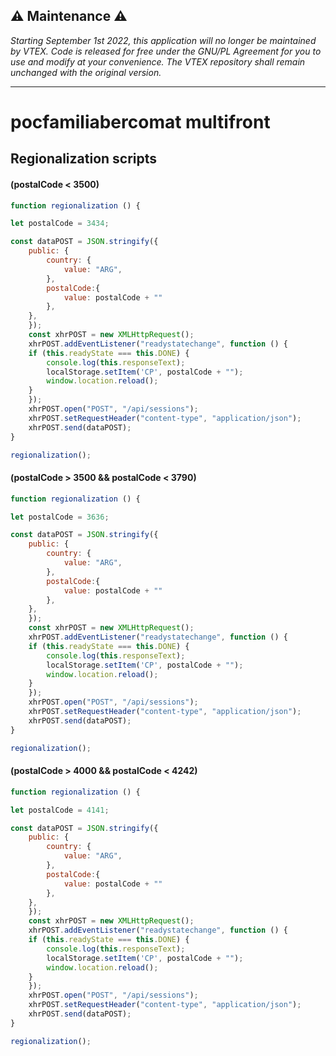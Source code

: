 ##  ⚠️ Maintenance ⚠️
*Starting September 1st 2022, this application will no longer be maintained by VTEX. Code is released for free under the GNU/PL Agreement for you to use and modify at your convenience. The VTEX repository shall remain unchanged with the original version.*

---

# pocfamiliabercomat multifront

## Regionalization scripts

#### (postalCode < 3500)

```javascript
function regionalization () {

let postalCode = 3434;

const dataPOST = JSON.stringify({
    public: {
        country: {
            value: "ARG",
        },
        postalCode:{
            value: postalCode + ""
        },
    },
    });
    const xhrPOST = new XMLHttpRequest();
    xhrPOST.addEventListener("readystatechange", function () {
    if (this.readyState === this.DONE) {
        console.log(this.responseText);
        localStorage.setItem('CP', postalCode + "");
    	window.location.reload();
    }
    });
    xhrPOST.open("POST", "/api/sessions");
    xhrPOST.setRequestHeader("content-type", "application/json");
    xhrPOST.send(dataPOST);
}

regionalization();
```

#### (postalCode > 3500 && postalCode < 3790)

```javascript
function regionalization () {

let postalCode = 3636;

const dataPOST = JSON.stringify({
    public: {
        country: {
            value: "ARG",
        },
        postalCode:{
            value: postalCode + ""
        },
    },
    });
    const xhrPOST = new XMLHttpRequest();
    xhrPOST.addEventListener("readystatechange", function () {
    if (this.readyState === this.DONE) {
        console.log(this.responseText);
        localStorage.setItem('CP', postalCode + "");
    	window.location.reload();
    }
    });
    xhrPOST.open("POST", "/api/sessions");
    xhrPOST.setRequestHeader("content-type", "application/json");
    xhrPOST.send(dataPOST);
}

regionalization();
```

#### (postalCode > 4000 && postalCode < 4242)

```javascript
function regionalization () {

let postalCode = 4141;

const dataPOST = JSON.stringify({
    public: {
        country: {
            value: "ARG",
        },
        postalCode:{
            value: postalCode + ""
        },
    },
    });
    const xhrPOST = new XMLHttpRequest();
    xhrPOST.addEventListener("readystatechange", function () {
    if (this.readyState === this.DONE) {
        console.log(this.responseText);
        localStorage.setItem('CP', postalCode + "");
    	window.location.reload();
    }
    });
    xhrPOST.open("POST", "/api/sessions");
    xhrPOST.setRequestHeader("content-type", "application/json");
    xhrPOST.send(dataPOST);
}

regionalization();
```
